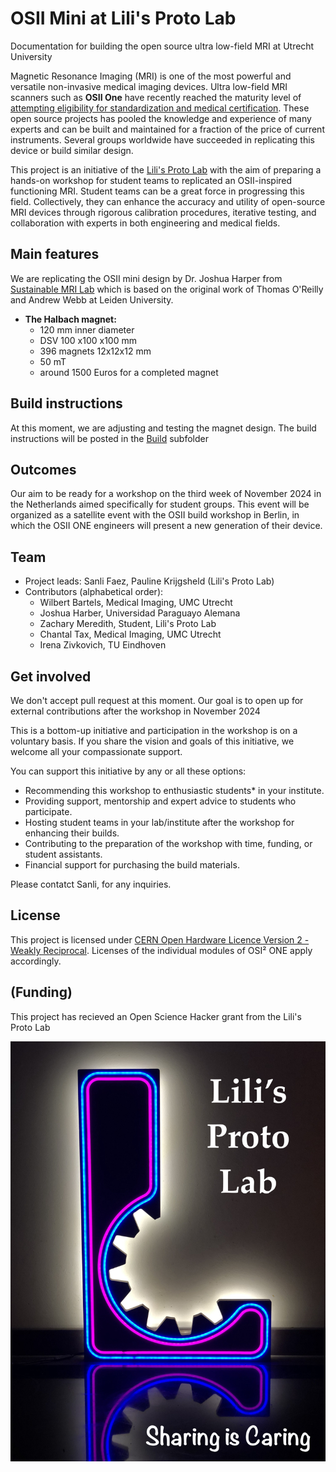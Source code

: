 # OSII Mini at Lili's Proto Lab

Documentation for building the open source ultra low-field MRI at Utrecht University

Magnetic Resonance Imaging (MRI) is one of the most powerful and versatile non-invasive medical imaging devices. 
Ultra low-field MRI scanners such as __OSII One__ have recently reached the maturity level of [attempting eligibility for standardization and medical certification](https://www.opensourceimaging.org/). 
These open source projects has pooled the knowledge and experience of many experts and can be built and maintained for a fraction of the price of current instruments. 
Several groups worldwide have succeeded in replicating this device or build similar design. 

This project is an initiative of the [Lili's Proto Lab](https://www.uu.nl/lpl) with the aim of preparing a hands-on workshop for student teams to replicated an OSII-inspired functioning MRI.
Student teams can be a great force in progressing this field. 
Collectively, they can enhance the accuracy and utility of open-source MRI devices through rigorous calibration procedures, iterative testing, and collaboration with experts in both engineering and medical fields.  

## Main features

We are replicating the OSII mini design by Dr. Joshua Harper from [Sustainable MRI Lab](smrilab.com) which is based on the original work of Thomas O'Reilly and Andrew Webb at Leiden University.

+ __The Halbach magnet:__
	+ 120 mm inner diameter 
	+ DSV 100 x100 x100 mm
	+ 396 magnets 12x12x12 mm
	+ 50 mT
	+ around 1500 Euros for a completed magnet

## Build instructions

At this moment, we are adjusting and testing the magnet design. The build instructions will be posted in the [Build](./Build/) subfolder

## Outcomes

Our aim to be ready for a workshop on the third week of November 2024 in the Netherlands aimed specifically for student groups. 
This event will be organized as a satellite event with the OSII build workshop in Berlin, in which the OSII ONE engineers will present a new generation of their device. 

## Team

+ Project leads: Sanli Faez, Pauline Krijgsheld (Lili's Proto Lab)
+ Contributors (alphabetical order):
	+ Wilbert Bartels, Medical Imaging, UMC Utrecht
	+ Joshua Harber, Universidad Paraguayo Alemana
	+ Zachary Meredith, Student, Lili's Proto Lab 
	+ Chantal Tax, Medical Imaging, UMC Utrecht 
	+ Irena Zivkovich, TU Eindhoven

## Get involved

We don't accept pull request at this moment. Our goal is to open up for external contributions after the workshop in November 2024 

This is a bottom-up initiative and participation in the workshop is on a voluntary basis. If you share the vision and goals of this initiative, we welcome all your compassionate support. 

You can support this initiative by any or all these options:
-	Recommending this workshop to enthusiastic students* in your institute.
-	Providing support, mentorship and expert advice to students who participate.
-	Hosting student teams in your lab/institute after the workshop for enhancing their builds.
-	Contributing to the preparation of the workshop with time, funding, or student assistants.
-	Financial support for purchasing the build materials.

Please contatct Sanli, for any inquiries.

## License

This project is licensed under [CERN Open Hardware Licence Version 2 - Weakly Reciprocal](./LICENSE).
Licenses of the individual modules of OSI² ONE apply accordingly.

## (Funding)

This project has recieved an Open Science Hacker grant from the Lili's Proto Lab

![LPL sharing image](./Docs/Images/lpl_sharing.jpg)
